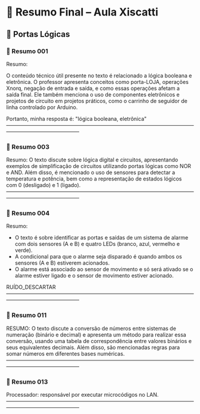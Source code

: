 # 📘 Resumo Final – Aula Xiscatti

## 🧠 Portas Lógicas

### 📌 Resumo 001

Resumo:

O conteúdo técnico útil presente no texto é relacionado a lógica booleana e eletrônica. O professor apresenta conceitos como porta-LOJA, operações Xnorq, negação de entrada e saída, e como essas operações afetam a saída final. Ele também menciona o uso de componentes eletrônicos e projetos de circuito em projetos práticos, como o carrinho de seguidor de linha controlado por Arduino.

Portanto, minha resposta é:
"lógica booleana, eletrônica"
——————————————————————————————————————————————————

### 📌 Resumo 003

Resumo: O texto discute sobre lógica digital e circuitos, apresentando exemplos de simplificação de circuitos utilizando portas lógicas como NOR e AND. Além disso, é mencionado o uso de sensores para detectar a temperatura e potência, bem como a representação de estados lógicos com 0 (desligado) e 1 (ligado).
——————————————————————————————————————————————————

### 📌 Resumo 004

Resumo:

* O texto é sobre identificar as portas e saídas de um sistema de alarme com dois sensores (A e B) e quatro LEDs (branco, azul, vermelho e verde).
* A condicional para que o alarme seja disparado é quando ambos os sensores (A e B) estiverem acionados.
* O alarme está associado ao sensor de movimento e só será ativado se o alarme estiver ligado e o sensor de movimento estiver acionado.

RUÍDO_DESCARTAR
——————————————————————————————————————————————————

### 📌 Resumo 011

RESUMO: O texto discute a conversão de números entre sistemas de numeração (binário e decimal) e apresenta um método para realizar essa conversão, usando uma tabela de correspondência entre valores binários e seus equivalentes decimais. Além disso, são mencionadas regras para somar números em diferentes bases numéricas.
——————————————————————————————————————————————————

### 📌 Resumo 013

Processador: responsável por executar microcódigos no LAN.
——————————————————————————————————————————————————
